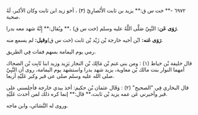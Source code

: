 ٦٩٧٢ -** خت س ق:** يزيد بن ثابت الأَنْصارِيّ (٣) ، أخو زيد ابن ثابت وكان الأكبر، لَهُ صحبة.

**رَوَى عَن:** النَّبِيّ صَلَّى اللَّهُ عليه وسلم (خت س ق) ،** ويُقال:** إِنَّهُ شهد معه بدرا.

**رَوَى عَنه:** ابْن أخيه خارجة بْن زَيْد بْن ثابت (خت س ق)**وقيل:** لم يسمع منه.

رمي يوم اليمامة بسهم فمات فِي الطريق.

قال خليفة بْن خياط (١) : ومن بني غنم بْن مَالِك بْن النجار يَزِيد وزيد ابنا ثَابِت بْن الضحاك أمهما النوار بنت مالك بْن معاوية، يزيد شهد بدرا واستشهد يوم اليمامة، روى أن النَّبِيّ صلى الله عليه وسلم صلى عى قبر وكبر عَلَيْهِ أربعا.

قال البخاري فِي "الصحيح" (٢) : وَقَال عثمان بْن حكيم: أخذ بيدي خارجة فأجلسني على قبر وأخبرني عَن عمه يزيد بْن ثابت،** قال:** إنما كره ذلك لمن أحدث عَلَيْهِ.

وروى له النَّسَائي، وابن ماجه.